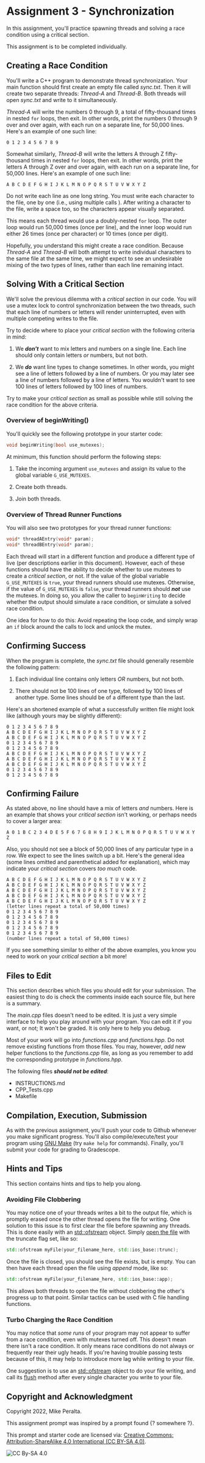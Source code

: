 
# Assignment 3 - Synchronization

In this assignment, you'll practice spawning threads and solving a race condition using a critical section.

This assignment is to be completed individually.

## Creating a Race Condition

You'll write a C++ program to demonstrate thread synchronization. Your main function should first create an empty file called *sync.txt*.  Then it will create two separate threads: *Thread-A* and *Thread-B*. Both threads will open *sync.txt* and write to it simultaneously.

*Thread-A* will write the numbers 0 through 9, a total of fifty-thousand times in nested `for` loops, then exit. In other words, print the numbers 0 through 9 over and over again, with each run on a separate line, for 50,000 lines. Here's an example of one such line:
```text
0 1 2 3 4 5 6 7 8 9 
```

Somewhat similarly, *Thread-B* will write the letters A through Z fifty-thousand times in nested `for` loops, then exit. In other words, print the letters A through Z over and over again, with each run on a separate line, for 50,000 lines. Here's an example of one such line:

```text
A B C D E F G H I J K L M N O P Q R S T U V W X Y Z 
```

Do not write each line as one long string. You must write each character to the file, one by one (i.e., using multiple calls ). After writing a character to the file, write a space too, so the characters appear visually separated.

This means each thread would use a doubly-nested `for` loop. The outer loop would run 50,000 times (once per line), and the inner loop would run either 26 times (once per character) or 10 times (once per digit).

Hopefully, you understand this might create a race condition. Because *Thread-A* and *Thread-B* will both attempt to write individual characters to the same file at the same time, we might expect to see an undesirable mixing of the two types of lines, rather than each line remaining intact.

## Solving With a Critical Section

We'll solve the previous dilemma with a *critical section* in our code. You will use a mutex lock to control synchronization between the two threads, such that each line of numbers or letters will render uninterrupted, even with multiple competing writes to the file.

Try to decide where to place your *critical section* with the following criteria in mind:

1. We ***don't*** want to mix letters and numbers on a single line. Each line should only contain letters *or* numbers, but not both.

2. We ***do*** want line types to change sometimes. In other words, you might see a line of letters followed by a line of numbers. Or you may later see a line of numbers followed by a line of letters. You wouldn't want to see 100 lines of letters followed by 100 lines of numbers.

Try to make your *critical section* as small as possible while still solving the race condition for the above criteria.

### Overview of beginWriting()

You'll quickly see the following prototype in your starter code:

```cpp
void beginWriting(bool use_mutexes);
```

At minimum, this function should perform the following steps:

1. Take the incoming argument `use_mutexes` and assign its value to the global variable `G_USE_MUTEXES`.

2. Create both threads.

3. Join both threads.

### Overview of Thread Runner Functions

You will also see two prototypes for your thread runner functions:

```cpp
void* threadAEntry(void* param);
void* threadBEntry(void* param);
```

Each thread will start in a different function and produce a different type of live (per descriptions earlier in this document). However, each of these functions should have the ability to decide whether to use mutexes to create a *critical section*, or not. If the value of the global variable `G_USE_MUTEXES` is `true`, your thread runners should use mutexes. Otherwise, if the value of `G_USE_MUTEXES` is `false`, your thread runners should ***not*** use the mutexes. In doing so, you allow the caller to `beginWriting` to decide whether the output should simulate a race condition, or simulate a solved race condition.

One idea for how to do this: Avoid repeating the loop code, and simply wrap an `if` block around the calls to lock and unlock the mutex.

## Confirming Success

When the program is complete, the *sync.txt* file should generally resemble the following pattern:

1. Each individual line contains only letters *OR* numbers, but not both.

2. There should not be 100 lines of one type, followed by 100 lines of another type. Some lines should be of a different type than the last.

Here's an shortened example of what a successfully written file might look like (although yours may be slightly different):

```text
0 1 2 3 4 5 6 7 8 9
A B C D E F G H I J K L M N O P Q R S T U V W X Y Z
A B C D E F G H I J K L M N O P Q R S T U V W X Y Z
0 1 2 3 4 5 6 7 8 9
0 1 2 3 4 5 6 7 8 9
A B C D E F G H I J K L M N O P Q R S T U V W X Y Z
A B C D E F G H I J K L M N O P Q R S T U V W X Y Z
A B C D E F G H I J K L M N O P Q R S T U V W X Y Z
0 1 2 3 4 5 6 7 8 9
0 1 2 3 4 5 6 7 8 9
```

## Confirming Failure

As stated above, no line should have a mix of letters *and* numbers. Here is an example that shows your *critical section* isn't working, or perhaps needs to cover a larger area:

```text
A 0 1 B C 2 3 4 D E 5 F 6 7 G 8 H 9 I J K L M N O P Q R S T U V W X Y Z
```

Also, you should not see a block of 50,000 lines of any particular type in a row. We expect to see the lines switch up a bit. Here's the general idea (some lines omitted and parenthetical added for explanation), which may indicate your *critical section* covers *too much* code.

```text
A B C D E F G H I J K L M N O P Q R S T U V W X Y Z 
A B C D E F G H I J K L M N O P Q R S T U V W X Y Z 
A B C D E F G H I J K L M N O P Q R S T U V W X Y Z 
A B C D E F G H I J K L M N O P Q R S T U V W X Y Z 
A B C D E F G H I J K L M N O P Q R S T U V W X Y Z 
(letter lines repeat a total of 50,000 times)
0 1 2 3 4 5 6 7 8 9 
0 1 2 3 4 5 6 7 8 9 
0 1 2 3 4 5 6 7 8 9 
0 1 2 3 4 5 6 7 8 9 
0 1 2 3 4 5 6 7 8 9 
(number lines repeat a total of 50,000 times)
```

If you see something similar to either of the above examples, you know you need to work on your *critical section* a bit more!

## Files to Edit

This section describes which files you should edit for your submission. The easiest thing to do is check the comments inside each source file, but here is a summary.

The *main.cpp* files doesn't need to be edited. It is just a very simple interface to help you play around with your program. You can edit it if you want, or not; It won't be graded. It is only here to help you debug.

Most of your work will go into *functions.cpp* and *functions.hpp*. Do not remove existing functions from those files. You may, however, *add* new helper functions to the *functions.cpp* file, as long as you remember to add the corresponding prototype in *functions.hpp*.

The following files ***should not be edited***:

* INSTRUCTIONS.md
* CPP_Tests.cpp
* Makefile

## Compilation, Execution, Submission

As with the previous assignment, you'll push your code to Github whenever you make significant progress. You'll also compile/execute/test your program using [GNU Make](https://www.gnu.org/software/make/) (try `make help` for commands). Finally, you'll submit your code for grading to Gradescope.

## Hints and Tips

This section contains hints and tips to help you along.

### Avoiding File Clobbering

You may notice one of your threads writes a bit to the output file, which is promptly erased once the other thread opens the file for writing. One solution to this issue is to first clear the file before spawning any threads. This is done easily with an [std::ofstream](https://www.cplusplus.com/reference/fstream/ofstream/) object. Simply [open the file](https://www.cplusplus.com/reference/fstream/ofstream/ofstream/) with the truncate flag set, like so:

```cpp
std::ofstream myFile(your_filename_here, std::ios_base::trunc);
```

Once the file is closed, you should see the file exists, but is empty. You can then have each thread open the file using *append* mode, like so:

```cpp
std::ofstream myFile(your_filename_here, std::ios_base::app);
```

This allows both threads to open the file without clobbering the other's progress up to that point. Similar tactics can be used with C file handling functions.

### Turbo Charging the Race Condition

You may notice that *some runs* of your program may not appear to suffer from a race condition, even with mutexes turned off. This doesn't mean there isn't a race condition. It only means race conditions do not always or frequently rear their ugly heads. If you're having trouble passing tests because of this, it may help to introduce more lag while writing to your file.

One suggestion is to use an [std::ofstream](https://www.cplusplus.com/reference/fstream/ofstream/) object to do your file writing, and call its [flush](https://www.cplusplus.com/reference/ostream/ostream/flush/) method after every single character you write to your file.

## Copyright and Acknowledgment

Copyright 2022, Mike Peralta.

This assignment prompt was inspired by a prompt found {? somewhere ?}.

This prompt and starter code are licensed via: [Creative Commons; Attribution-ShareAlike 4.0 International (CC BY-SA 4.0)](https://creativecommons.org/licenses/by-sa/4.0/).

![CC By-SA 4.0](images/CC_BY-SA_4.0.png "CC By-SA 4.0")






